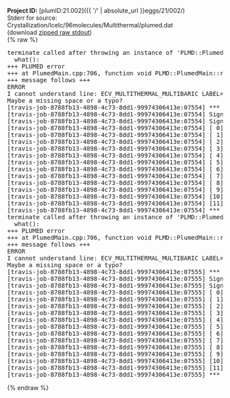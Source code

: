 **Project ID:** [plumID:21.002]({{ '/' | absolute_url }}eggs/21/002/)  
Stderr for source:  Crystallization/IceIc/96molecules/Multithermal/plumed.dat   
(download [zipped raw stdout](plumed.dat.plumed.stdout.txt.zip))  
{% raw %}
<pre>
terminate called after throwing an instance of 'PLMD::Plumed::ExceptionError'
  what():  
+++ PLUMED error
+++ at PlumedMain.cpp:706, function void PLMD::PlumedMain::readInputWords(const std::vector<std::__cxx11::basic_string<char> >&)
+++ message follows +++
ERROR
I cannot understand line: ECV_MULTITHERMAL_MULTIBARIC LABEL=ecv ARG=energy,vol TEMP=330 MIN_TEMP=300 MAX_TEMP=350 PRESSURE=0.06022140857 MIN_PRESSURE=0.06022140857 MAX_PRESSURE=0.06022140857
Maybe a missing space or a typo?
[travis-job-8788fb13-4898-4c73-8dd1-99974306413e:07554] *** Process received signal ***
[travis-job-8788fb13-4898-4c73-8dd1-99974306413e:07554] Signal: Aborted (6)
[travis-job-8788fb13-4898-4c73-8dd1-99974306413e:07554] Signal code:  (-6)
[travis-job-8788fb13-4898-4c73-8dd1-99974306413e:07554] [ 0] /lib/x86_64-linux-gnu/libc.so.6(+0x354b0)[0x7f788d9e74b0]
[travis-job-8788fb13-4898-4c73-8dd1-99974306413e:07554] [ 1] /lib/x86_64-linux-gnu/libc.so.6(gsignal+0x38)[0x7f788d9e7428]
[travis-job-8788fb13-4898-4c73-8dd1-99974306413e:07554] [ 2] /lib/x86_64-linux-gnu/libc.so.6(abort+0x16a)[0x7f788d9e902a]
[travis-job-8788fb13-4898-4c73-8dd1-99974306413e:07554] [ 3] /usr/lib/x86_64-linux-gnu/libstdc++.so.6(_ZN9__gnu_cxx27__verbose_terminate_handlerEv+0x16d)[0x7f788e02184d]
[travis-job-8788fb13-4898-4c73-8dd1-99974306413e:07554] [ 4] /usr/lib/x86_64-linux-gnu/libstdc++.so.6(+0x8d6b6)[0x7f788e01f6b6]
[travis-job-8788fb13-4898-4c73-8dd1-99974306413e:07554] [ 5] /usr/lib/x86_64-linux-gnu/libstdc++.so.6(+0x8d701)[0x7f788e01f701]
[travis-job-8788fb13-4898-4c73-8dd1-99974306413e:07554] [ 6] /usr/lib/x86_64-linux-gnu/libstdc++.so.6(+0x8d919)[0x7f788e01f919]
[travis-job-8788fb13-4898-4c73-8dd1-99974306413e:07554] [ 7] plumed[0x40ec85]
[travis-job-8788fb13-4898-4c73-8dd1-99974306413e:07554] [ 8] plumed[0x40f082]
[travis-job-8788fb13-4898-4c73-8dd1-99974306413e:07554] [ 9] plumed[0x409fe0]
[travis-job-8788fb13-4898-4c73-8dd1-99974306413e:07554] [10] /lib/x86_64-linux-gnu/libc.so.6(__libc_start_main+0xf0)[0x7f788d9d2830]
[travis-job-8788fb13-4898-4c73-8dd1-99974306413e:07554] [11] plumed[0x40a0a9]
[travis-job-8788fb13-4898-4c73-8dd1-99974306413e:07554] *** End of error message ***
terminate called after throwing an instance of 'PLMD::Plumed::ExceptionError'
  what():  
+++ PLUMED error
+++ at PlumedMain.cpp:706, function void PLMD::PlumedMain::readInputWords(const std::vector<std::__cxx11::basic_string<char> >&)
+++ message follows +++
ERROR
I cannot understand line: ECV_MULTITHERMAL_MULTIBARIC LABEL=ecv ARG=energy,vol TEMP=330 MIN_TEMP=300 MAX_TEMP=350 PRESSURE=0.06022140857 MIN_PRESSURE=0.06022140857 MAX_PRESSURE=0.06022140857
Maybe a missing space or a typo?
[travis-job-8788fb13-4898-4c73-8dd1-99974306413e:07555] *** Process received signal ***
[travis-job-8788fb13-4898-4c73-8dd1-99974306413e:07555] Signal: Aborted (6)
[travis-job-8788fb13-4898-4c73-8dd1-99974306413e:07555] Signal code:  (-6)
[travis-job-8788fb13-4898-4c73-8dd1-99974306413e:07555] [ 0] /lib/x86_64-linux-gnu/libc.so.6(+0x354b0)[0x7fadcf1ba4b0]
[travis-job-8788fb13-4898-4c73-8dd1-99974306413e:07555] [ 1] /lib/x86_64-linux-gnu/libc.so.6(gsignal+0x38)[0x7fadcf1ba428]
[travis-job-8788fb13-4898-4c73-8dd1-99974306413e:07555] [ 2] /lib/x86_64-linux-gnu/libc.so.6(abort+0x16a)[0x7fadcf1bc02a]
[travis-job-8788fb13-4898-4c73-8dd1-99974306413e:07555] [ 3] /usr/lib/x86_64-linux-gnu/libstdc++.so.6(_ZN9__gnu_cxx27__verbose_terminate_handlerEv+0x16d)[0x7fadcf7f484d]
[travis-job-8788fb13-4898-4c73-8dd1-99974306413e:07555] [ 4] /usr/lib/x86_64-linux-gnu/libstdc++.so.6(+0x8d6b6)[0x7fadcf7f26b6]
[travis-job-8788fb13-4898-4c73-8dd1-99974306413e:07555] [ 5] /usr/lib/x86_64-linux-gnu/libstdc++.so.6(+0x8d701)[0x7fadcf7f2701]
[travis-job-8788fb13-4898-4c73-8dd1-99974306413e:07555] [ 6] /usr/lib/x86_64-linux-gnu/libstdc++.so.6(+0x8d919)[0x7fadcf7f2919]
[travis-job-8788fb13-4898-4c73-8dd1-99974306413e:07555] [ 7] plumed[0x40ec85]
[travis-job-8788fb13-4898-4c73-8dd1-99974306413e:07555] [ 8] plumed[0x40f082]
[travis-job-8788fb13-4898-4c73-8dd1-99974306413e:07555] [ 9] plumed[0x409fe0]
[travis-job-8788fb13-4898-4c73-8dd1-99974306413e:07555] [10] /lib/x86_64-linux-gnu/libc.so.6(__libc_start_main+0xf0)[0x7fadcf1a5830]
[travis-job-8788fb13-4898-4c73-8dd1-99974306413e:07555] [11] plumed[0x40a0a9]
[travis-job-8788fb13-4898-4c73-8dd1-99974306413e:07555] *** End of error message ***
</pre>
{% endraw %}
